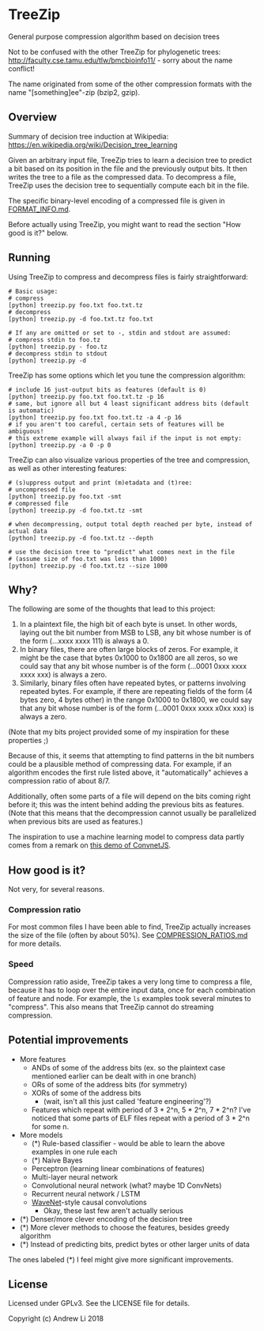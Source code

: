 # TreeZip
General purpose compression algorithm based on decision trees

Not to be confused with the other TreeZip for phylogenetic trees: <http://faculty.cse.tamu.edu/tlw/bmcbioinfo11/> - sorry about the name conflict!

The name originated from some of the other compression formats with the name "[something]ee"-zip (bzip2, gzip).


## Overview

Summary of decision tree induction at Wikipedia: <https://en.wikipedia.org/wiki/Decision_tree_learning>

Given an arbitrary input file, TreeZip tries to learn a decision tree to predict a bit based on its position in the file and the previously output bits. It then writes the tree to a file as the compressed data. To decompress a file, TreeZip uses the decision tree to sequentially compute each bit in the file.

The specific binary-level encoding of a compressed file is given in [FORMAT_INFO.md](FORMAT_INFO.md).

Before actually using TreeZip, you might want to read the section "How good is it?" below.


## Running

Using TreeZip to compress and decompress files is fairly straightforward:
    
    # Basic usage:
    # compress
    [python] treezip.py foo.txt foo.txt.tz
    # decompress
    [python] treezip.py -d foo.txt.tz foo.txt

    # If any are omitted or set to -, stdin and stdout are assumed:
    # compress stdin to foo.tz
    [python] treezip.py - foo.tz
    # decompress stdin to stdout
    [python] treezip.py -d
    
TreeZip has some options which let you tune the compression algorithm:

    # include 16 just-output bits as features (default is 0)
    [python] treezip.py foo.txt foo.txt.tz -p 16
    # same, but ignore all but 4 least significant address bits (default is automatic)
    [python] treezip.py foo.txt foo.txt.tz -a 4 -p 16
    # if you aren't too careful, certain sets of features will be ambiguous!
    # this extreme example will always fail if the input is not empty:
    [python] treezip.py -a 0 -p 0

TreeZip can also visualize various properties of the tree and compression, as well as other interesting features:

    # (s)uppress output and print (m)etadata and (t)ree:
    # uncompressed file
    [python] treezip.py foo.txt -smt
    # compressed file
    [python] treezip.py -d foo.txt.tz -smt

    # when decompressing, output total depth reached per byte, instead of actual data
    [python] treezip.py -d foo.txt.tz --depth

    # use the decision tree to "predict" what comes next in the file
    # (assume size of foo.txt was less than 1000)
    [python] treezip.py -d foo.txt.tz --size 1000


## Why?

The following are some of the thoughts that lead to this project:

1. In a plaintext file, the high bit of each byte is unset. In other words, laying out the bit number from MSB to LSB, any bit whose number is of the form (...xxxx xxxx 111) is always a 0.
2. In binary files, there are often large blocks of zeros. For example, it might be the case that bytes 0x1000 to 0x1800 are all zeros, so we could say that any bit whose number is of the form (...0001 0xxx xxxx xxxx xxx) is always a zero.
3. Similarly, binary files often have repeated bytes, or patterns involving repeated bytes. For example, if there are repeating fields of the form (4 bytes zero, 4 bytes other) in the range 0x1000 to 0x1800, we could say that any bit whose number is of the form (...0001 0xxx xxxx x0xx xxx) is always a zero.

(Note that my bits project provided some of my inspiration for these properties ;)

Because of this, it seems that attempting to find patterns in the bit numbers could be a plausible method of compressing data. For example, if an algorithm encodes the first rule listed above, it "automatically" achieves a compression ratio of about 8/7.

Additionally, often some parts of a file will depend on the bits coming right before it; this was the intent behind adding the previous bits as features. (Note that this means that the decompression cannot usually be parallelized when previous bits are used as features.)

The inspiration to use a machine learning model to compress data partly comes from a remark on [this demo of ConvnetJS](https://cs.stanford.edu/people/karpathy/convnetjs/demo/image_regression.html).


## How good is it?

Not very, for several reasons.

### Compression ratio

For most common files I have been able to find, TreeZip actually increases the size of the file (often by about 50%). See [COMPRESSION_RATIOS.md](COMPRESSION_RATIOS.md) for more details.

### Speed

Compression ratio aside, TreeZip takes a very long time to compress a file, because it has to loop over the entire input data, once for each combination of feature and node. For example, the `ls` examples took several minutes to "compress". This also means that TreeZip cannot do streaming compression.


## Potential improvements

- More features
  - ANDs of some of the address bits (ex. so the plaintext case mentioned earlier can be dealt with in one branch)
  - ORs of some of the address bits (for symmetry)
  - XORs of some of the address bits
    - (wait, isn't all this just called 'feature engineering'?)
  - Features which repeat with period of 3 * 2^n, 5 * 2^n, 7 * 2^n? I've noticed that some parts of ELF files repeat with a period of 3 * 2^n for some n.
- More models
  - (*) Rule-based classifier - would be able to learn the above examples in one rule each
  - (*) Naive Bayes
  - Perceptron (learning linear combinations of features)
  - Multi-layer neural network
  - Convolutional neural network (what? maybe 1D ConvNets)
  - Recurrent neural network / LSTM
  - [WaveNet](https://arxiv.org/abs/1609.03499)-style causal convolutions
    - Okay, these last few aren't actually serious
- (*) Denser/more clever encoding of the decision tree
- (*) More clever methods to choose the features, besides greedy algorithm
- (*) Instead of predicting bits, predict bytes or other larger units of data

The ones labeled (*) I feel might give more significant improvements.


## License

Licensed under GPLv3. See the LICENSE file for details.

Copyright (c) Andrew Li 2018

